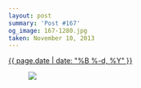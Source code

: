 ```yaml
---
layout: post
summary: 'Post #167'
og_image: 167-1280.jpg
taken: November 10, 2013
---
```


<div class="post">
 <time>
  <a href="/167">
   {{ page.date | date: "%B %-d, %Y" }}
  </a>
 </time>
 <a href="/167">
  <figure data-taken="11/10/2013">
   <img sizes="(min-width: 700px) 50vw, calc(100vw - 2rem)" src="{{ site.assets_url }}/167-640.jpg" srcset="{{ site.assets_url }}/167-1280.jpg 1280w, {{ site.assets_url }}/167-960.jpg 960w, {{ site.assets_url }}/167-640.jpg 640w, {{ site.assets_url }}/167-320.jpg 320w"/>
  </figure>
 </a>
</div>
